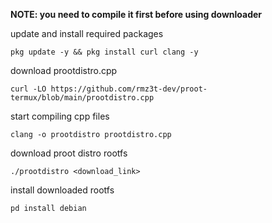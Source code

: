**NOTE: you need to compile it first before using downloader**

update and install required packages
```
pkg update -y && pkg install curl clang -y
```

download prootdistro.cpp
```
curl -LO https://github.com/rmz3t-dev/proot-termux/blob/main/prootdistro.cpp
```

start compiling cpp files
```
clang -o prootdistro prootdistro.cpp
```

download proot distro rootfs
```
./prootdistro <download_link>
```

install downloaded rootfs
```
pd install debian
```

